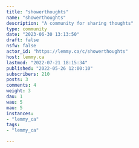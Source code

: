 ```yaml
---
title: "showerthoughts" 
name: "showerthoughts"
description: "A community for sharing thoughts"
type: community
date: "2023-06-30 13:13:50"
draft: false
nsfw: false
actor_id: "https://lemmy.ca/c/showerthoughts"
host: lemmy.ca
lastmod: "2022-07-21 18:15:34"
published: "2022-05-26 12:00:10"
subscribers: 210
posts: 3
comments: 4
weight: 3
dau: 1
wau: 5
mau: 5
instances:
- "lemmy_ca"
tags: 
- "lemmy_ca"

---
```

